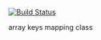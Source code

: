 [![Build Status](https://travis-ci.org/dpiquet/Mapping.svg?branch=master)](https://travis-ci.org/dpiquet/Mapping)

array keys mapping class
